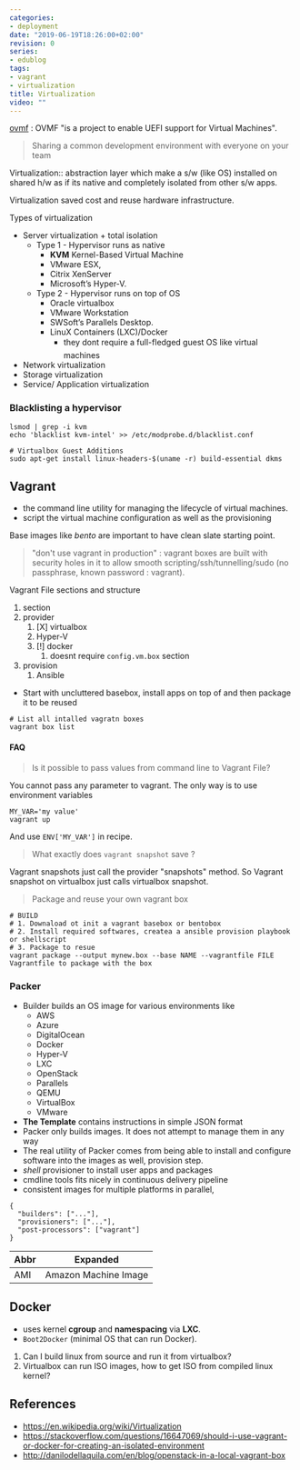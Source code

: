 ```yaml
---
categories:
- deployment
date: "2019-06-19T18:26:00+02:00"
revision: 0
series:
- edublog
tags:
- vagrant
- virtualization
title: Virtualization
video: ""
---
```


[ovmf](https://www.linux-kvm.org/page/OVMF)
: OVMF "is a project to enable UEFI support for Virtual Machines".


> Sharing a common development environment with everyone on your team

Virtualization:: abstraction layer which make a s/w (like OS) installed on shared h/w
as if its native and completely isolated from other s/w apps.

Virtualization saved cost and reuse hardware infrastructure.

Types of virtualization

* Server virtualization + total isolation
  * Type 1 - Hypervisor runs as native
    * **KVM** Kernel-Based Virtual Machine
    * VMware ESX,
    * Citrix XenServer
    * Microsoft’s Hyper-V.
  * Type 2 - Hypervisor runs on top of OS
    * Oracle virtualbox
    * VMware Workstation
    * SWSoft’s Parallels Desktop.
    * LinuX Containers (LXC)/Docker
      * they dont require a full-fledged guest OS like virtual machines
* Network virtualization
* Storage virtualization
* Service/ Application virtualization

### Blacklisting a hypervisor 

```
lsmod | grep -i kvm
echo 'blacklist kvm-intel' >> /etc/modprobe.d/blacklist.conf

# Virtualbox Guest Additions
sudo apt-get install linux-headers-$(uname -r) build-essential dkms
```

## Vagrant

- the command line utility for managing the lifecycle of virtual machines.
- script the virtual machine configuration as well as the provisioning

Base images like *bento* are important to have clean slate starting point.

> "don't use vagrant in production" : vagrant boxes are built with security holes in it to allow smooth scripting/ssh/tunnelling/sudo (no passphrase, known password : vagrant).

Vagrant File sections and structure

1. section
2. provider
   1. [X] virtualbox
   2. Hyper-V
   3. [!] docker
      1. doesnt require `config.vm.box` section
3. provision
   1. Ansible

- Start with uncluttered basebox, install apps on top of and then package it to be reused

```
# List all intalled vagratn boxes
vagrant box list 
```

#### FAQ

> Is it possible to pass values from command line to Vagrant File?

You cannot pass any parameter to vagrant. The only way is to use environment variables
```
MY_VAR='my value'
vagrant up
```

And use `ENV['MY_VAR']` in recipe.

> What exactly does `vagrant snapshot` save ?

Vagrant snapshots just call the provider "snapshots" method. So Vagrant snapshot on virtualbox just calls virtualbox snapshot.

> Package and reuse your own vagrant box

```
# BUILD
# 1. Downaload ot init a vagrant basebox or bentobox
# 2. Install required softwares, createa a ansible provision playbook or shellscript
# 3. Package to resue
vagrant package --output mynew.box --base NAME --vagrantfile FILE Vagrantfile to package with the box
```

### Packer

- Builder builds an OS image for various environments like
  - AWS
  - Azure
  - DigitalOcean
  - Docker
  - Hyper-V
  - LXC
  - OpenStack
  - Parallels
  - QEMU
  - VirtualBox
  - VMware
- **The Template** contains instructions in simple JSON format
- Packer only builds images. It does not attempt to manage them in any way
- The real utility of Packer comes from being able to install and configure software into the images as well, provision step.
- *shell* provisioner to install user apps and packages
- cmdline tools fits nicely in continuous delivery pipeline
- consistent images for multiple platforms in parallel,

```
{
  "builders": ["..."],
  "provisioners": ["..."],
  "post-processors": ["vagrant"]
}
```

Abbr | Expanded
-----|--------
AMI | Amazon Machine Image

## Docker

- uses kernel **cgroup** and **namespacing** via **LXC**.
- `Boot2Docker` (minimal OS that can run Docker).

1. Can I build linux from source and run it from virtualbox?
2. Virtualbox can run ISO images, how to get ISO from compiled linux kernel?


##  References

- https://en.wikipedia.org/wiki/Virtualization
- https://stackoverflow.com/questions/16647069/should-i-use-vagrant-or-docker-for-creating-an-isolated-environment
- http://danilodellaquila.com/en/blog/openstack-in-a-local-vagrant-box